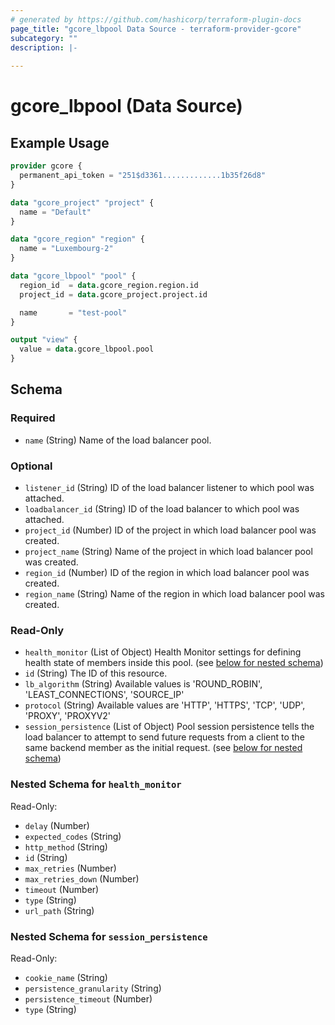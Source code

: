 ```yaml
---
# generated by https://github.com/hashicorp/terraform-plugin-docs
page_title: "gcore_lbpool Data Source - terraform-provider-gcore"
subcategory: ""
description: |-
  
---
```


# gcore_lbpool (Data Source)



## Example Usage

```terraform
provider gcore {
  permanent_api_token = "251$d3361.............1b35f26d8"
}

data "gcore_project" "project" {
  name = "Default"
}

data "gcore_region" "region" {
  name = "Luxembourg-2"
}

data "gcore_lbpool" "pool" {
  region_id  = data.gcore_region.region.id
  project_id = data.gcore_project.project.id

  name       = "test-pool"
}

output "view" {
  value = data.gcore_lbpool.pool
}
```

<!-- schema generated by tfplugindocs -->
## Schema

### Required

- `name` (String) Name of the load balancer pool.

### Optional

- `listener_id` (String) ID of the load balancer listener to which pool was attached.
- `loadbalancer_id` (String) ID of the load balancer to which pool was attached.
- `project_id` (Number) ID of the project in which load balancer pool was created.
- `project_name` (String) Name of the project in which load balancer pool was created.
- `region_id` (Number) ID of the region in which load balancer pool was created.
- `region_name` (String) Name of the region in which load balancer pool was created.

### Read-Only

- `health_monitor` (List of Object) Health Monitor settings for defining health state of members inside this pool. (see [below for nested schema](#nestedatt--health_monitor))
- `id` (String) The ID of this resource.
- `lb_algorithm` (String) Available values is 'ROUND_ROBIN', 'LEAST_CONNECTIONS', 'SOURCE_IP'
- `protocol` (String) Available values are 'HTTP', 'HTTPS', 'TCP', 'UDP', 'PROXY', 'PROXYV2'
- `session_persistence` (List of Object) Pool session persistence tells the load balancer to attempt to send future requests from a client to the same backend member as the initial request. (see [below for nested schema](#nestedatt--session_persistence))

<a id="nestedatt--health_monitor"></a>
### Nested Schema for `health_monitor`

Read-Only:

- `delay` (Number)
- `expected_codes` (String)
- `http_method` (String)
- `id` (String)
- `max_retries` (Number)
- `max_retries_down` (Number)
- `timeout` (Number)
- `type` (String)
- `url_path` (String)


<a id="nestedatt--session_persistence"></a>
### Nested Schema for `session_persistence`

Read-Only:

- `cookie_name` (String)
- `persistence_granularity` (String)
- `persistence_timeout` (Number)
- `type` (String)
